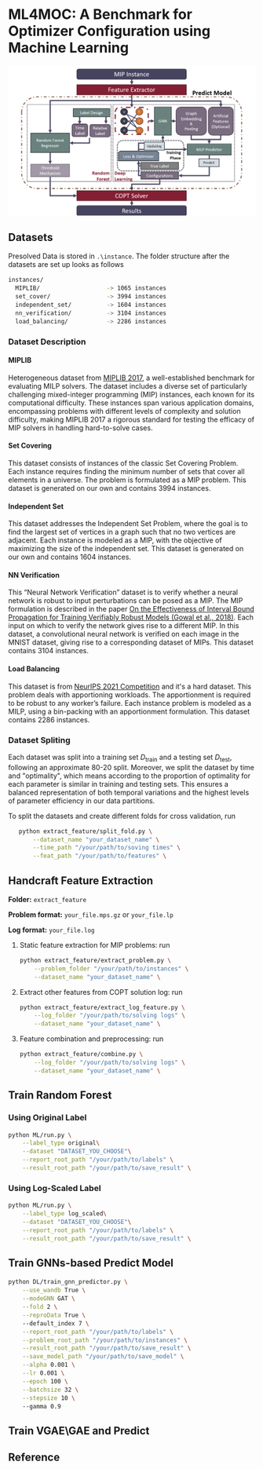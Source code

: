 # ML4MOC: A Benchmark for Optimizer Configuration using Machine Learning

<img src="pic/workflow.png" alt="WorkFlow" width="800">

## Datasets

Presolved Data is stored in `.\instance`. The folder structure after the datasets are set up looks as follows

```bash
instances/
  MIPLIB/                   -> 1065 instances
  set_cover/                -> 3994 instances
  independent_set/          -> 1604 instances
  nn_verification/          -> 3104 instances
  load_balancing/           -> 2286 instances
```

### Dataset Description

#### MIPLIB

Heterogeneous dataset from [MIPLIB 2017](https://miplib.zib.de/), a well-established benchmark for evaluating MILP solvers. The dataset includes a diverse set of particularly challenging mixed-integer programming (MIP) instances, each known for its computational difficulty. These instances span various application domains, encompassing problems with different levels of complexity and solution difficulty, making MIPLIB 2017 a rigorous standard for testing the efficacy of MIP solvers in handling hard-to-solve cases.

#### Set Covering

This dataset consists of instances of the classic Set Covering Problem. Each instance requires finding the minimum number of sets that cover all elements in a universe. The problem is formulated as a MIP problem. This dataset is generated on our own and contains 3994 instances.

#### Independent Set

This dataset addresses the Independent Set Problem, where the goal is to find the largest set of vertices in a graph such that no two vertices are adjacent. Each instance is modeled as a MIP, with the objective of maximizing the size of the independent set. This dataset is generated on our own and contains 1604 instances.

#### NN Verification

This “Neural Network Verification” dataset is to verify whether a neural network is robust to input perturbations can be posed as a MIP. The MIP formulation is described in the paper [On the Effectiveness of Interval Bound Propagation for Training Verifiably Robust Models (Gowal et al., 2018)](https://arxiv.org/abs/1810.12715). Each input on which to verify the network gives rise to a different MIP. In this dataset, a convolutional neural network is verified on each image in the MNIST dataset, giving rise to a corresponding dataset of MIPs. This dataset contains 3104 instances.

#### Load Balancing

This dataset is from [NeurIPS 2021 Competition](https://github.com/ds4dm/ml4co-competition) and it's a hard dataset. This problem deals with apportioning workloads. The apportionment is required to be robust to any worker’s failure. Each instance problem is modeled as a MILP, using a bin-packing with an apportionment formulation. This dataset contains 2286 instances.

### Dataset Spliting

Each dataset was split into a training set  $D_{\text{train}}$ and a testing set $D_{\text{test}}$, following an approximate 80-20 split. Moreover, we split the dataset by time and "optimality", which means according to the proportion of optimality for each parameter is similar in training and testing sets. This ensures a balanced representation of both temporal variations and the highest levels of parameter efficiency in our data partitions.

To split the datasets and create different folds for cross validation, run

```bash
   python extract_feature/split_fold.py \
       --dataset_name "your_dataset_name" \
       --time_path "/your/path/to/soving times" \
       --feat_path "/your/path/to/features" \
   ``` 

## Handcraft Feature Extraction

**Folder:** ```extract_feature```

**Problem format:** ```your_file.mps.gz``` or ```your_file.lp```

**Log format:** ```your_file.log```

1. Static feature extraction for MIP problems: run

   ```bash
   python extract_feature/extract_problem.py \
       --problem_folder "/your/path/to/instances" \
       --dataset_name "your_dataset_name" \
   ```

2. Extract other features from COPT solution log: run

   ```bash
   python extract_feature/extract_log_feature.py \
       --log_folder "/your/path/to/solving logs" \
       --dataset_name "your_dataset_name" \
   ```

3. Feature combination and preprocessing: run

   ```bash
   python extract_feature/combine.py \
       --log_folder "/your/path/to/solving logs" \
       --dataset_name "your_dataset_name" \
   ```

## Train Random Forest

### Using Original Label

```bash
python ML/run.py \
    --label_type original\
    --dataset "DATASET_YOU_CHOOSE"\
    --report_root_path "/your/path/to/labels" \
    --result_root_path "/your/path/to/save_result" \
```

### Using Log-Scaled Label

```bash
python ML/run.py \
    --label_type log_scaled\
    --dataset "DATASET_YOU_CHOOSE"\
    --report_root_path "/your/path/to/labels" \
    --result_root_path "/your/path/to/save_result" \
```

## Train GNNs-based Predict Model

```bash
python DL/train_gnn_predictor.py \
    --use_wandb True \
    --modeGNN GAT \
    --fold 2 \
    --reproData True \ 
    --default_index 7 \
    --report_root_path "/your/path/to/labels" \
    --problem_root_path "/your/path/to/instances" \
    --result_root_path "/your/path/to/save_result" \
    --save_model_path "/your/path/to/save_model" \
    --alpha 0.001 \
    --lr 0.001 \
    --epoch 100 \
    --batchsize 32 \
    --stepsize 10 \ 
    --gamma 0.9

```

## Train VGAE\GAE and Predict

## Reference
